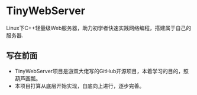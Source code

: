 TinyWebServer
===========
Linux下C++轻量级Web服务器，助力初学者快速实践网络编程，搭建属于自己的服务器.

写在前面
-----------
- TinyWebServer项目是游双大佬写的GitHub开源项目，本着学习的目的，照葫芦画瓢。
- 本项目打算从底层开始实现，自底向上进行，逐步完善。


